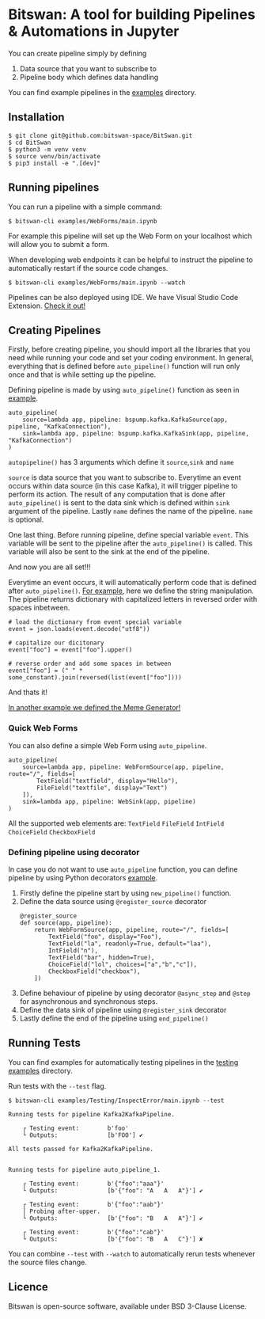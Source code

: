 Bitswan: A tool for building Pipelines & Automations in Jupyter
===============================================

You can create pipeline simply by defining 
1) Data source that you want to subscribe to
2) Pipeline body which defines data handling

You can find example pipelines in the [examples](./examples/) directory.

Installation
--------------

```
$ git clone git@github.com:bitswan-space/BitSwan.git
$ cd BitSwan
$ python3 -m venv venv
$ source venv/bin/activate
$ pip3 install -e ".[dev]"
```


Running pipelines
--------------------

You can run a pipeline with a simple command:

```
$ bitswan-cli examples/WebForms/main.ipynb
```

For example this pipeline will set up the Web Form on your localhost which will allow you to submit a form.


When developing web endpoints it can be helpful to instruct the pipeline to automatically restart if the source code changes.

```
$ bitswan-cli examples/WebForms/main.ipynb --watch
```

Pipelines can be also deployed using IDE. We have Visual Studio Code Extension. [Check it out!](https://marketplace.visualstudio.com/items?itemName=LibertyAcesLtd.bitswan)


Creating Pipelines
--------------

Firstly, before creating pipeline, you should import all the libraries that you need while running your code
and set your coding environment. In general, everything that is defined before `auto_pipeline()` function will run only 
once and that is while setting up the pipeline.

Defining pipeline is made by using `auto_pipeline()` function as seen in [example](./examples/AutoPipeline/main.ipynb).
```
auto_pipeline(
    source=lambda app, pipeline: bspump.kafka.KafkaSource(app, pipeline, "KafkaConnection"),
    sink=lambda app, pipeline: bspump.kafka.KafkaSink(app, pipeline, "KafkaConnection")
)
```

`autopipeline()` has 3 arguments which define it `source`,`sink` and `name`

`source` is data source that you want to subscribe to. Everytime an event occurs within data source (in this case Kafka),
it will trigger pipeline to perform its action. The result of any computation that is done after `auto_pipeline()` 
is sent to the data sink which is defined within `sink` argument  of the pipeline. 
Lastly `name` defines the name of the pipeline. `name` is optional.

One last thing. Before running pipeline, define special variable `event`. This variable will be sent to the pipeline
after the `auto_pipeline()` is called. This variable will also be sent to the sink at the end of the pipeline.

And now you are all set!!!

Everytime an event occurs, it will automatically perform code that is defined after `auto_pipeline()`.
[For example](examples/MemeGenerator/main.ipynb), here we define the string manipulation. 
The pipeline returns dictionary with capitalized letters in reversed order with spaces inbetween.
```
# load the dictionary from event special variable
event = json.loads(event.decode("utf8"))

# capitalize our dicitonary
event["foo"] = event["foo"].upper()

# reverse order and add some spaces in between
event["foo"] = (" " * some_constant).join(reversed(list(event["foo"])))
```
And thats it!

[In another example we defined the Meme Generator!](examples/MemeGenerator/main.ipynb) 

### Quick Web Forms
You can also define a simple Web Form using `auto_pipeline`.
```
auto_pipeline(
    source=lambda app, pipeline: WebFormSource(app, pipeline, route="/", fields=[
        TextField("textfield", display="Hello"),
        FileField("textfile", display="Text")
    ]),
    sink=lambda app, pipeline: WebSink(app, pipeline)
)
```
All the supported web elements are:
`TextField`
`FileField`
`IntField`
`ChoiceField`
`CheckboxField`

### Defining pipeline using decorator
In case you do not want to use `auto_pipeline` function, you can define pipeline by using Python decorators 
[example](examples/WebForms/main.ipynb). 

1) Firstly define the pipeline start by using `new_pipeline()` function.
2) Define the data source using `@register_source` decorator
    ```
    @register_source
    def source(app, pipeline):
        return WebFormSource(app, pipeline, route="/", fields=[
            TextField("foo", display="Foo"),
            TextField("la", readonly=True, default="laa"),
            IntField("n"),
            TextField("bar", hidden=True),
            ChoiceField("lol", choices=["a","b","c"]),
            CheckboxField("checkbox"),
        ])
    ```
3) Define behaviour of pipeline by using decorator `@async_step` and `@step` for asynchronous and synchronous steps.
4) Define the data sink of pipeline using `@register_sink` decorator
5) Lastly define the end of the pipeline using `end_pipeline()`


Running Tests
----------------

You can find examples for automatically testing pipelines in the [testing examples](./examples/Testing) directory.

Run tests with the `--test` flag.

```
$ bitswan-cli examples/Testing/InspectError/main.ipynb --test

Running tests for pipeline Kafka2KafkaPipeline.

    ┌ Testing event:        b'foo'
    └ Outputs:              [b'FOO'] ✔

All tests passed for Kafka2KafkaPipeline.


Running tests for pipeline auto_pipeline_1.

    ┌ Testing event:        b'{"foo":"aaa"}'
    └ Outputs:              [b'{"foo": "A   A   A"}'] ✔

    ┌ Testing event:        b'{"foo":"aab"}'
    │ Probing after-upper.
    └ Outputs:              [b'{"foo": "B   A   A"}'] ✔

    ┌ Testing event:        b'{"foo":"cab"}'
    └ Outputs:              [b'{"foo": "B   A   C"}'] ✘
```

You can combine `--test` with `--watch` to automatically rerun tests whenever the source files change.


Licence
-------

Bitswan is open-source software, available under BSD 3-Clause License.

